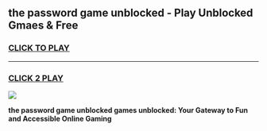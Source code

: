 
## the password game unblocked - Play Unblocked Gmaes & Free
<h3>
<a href="https://news.freeplayer.one?title=the_password_game_unblocked&ref=16F">CLICK TO PLAY</a></h3>
<hr>

<h3>
<a href="https://news.freeplayer.one?title=the_password_game_unblocked&ref=16F">CLICK 2 PLAY</a>
  
</h3>

<a href="https://news.freeplayer.one?title=the_password_game_unblocked&ref=16F/"><img src="https://clearcache.store/games.png"></a>


**the password game unblocked games unblocked: Your Gateway to Fun and Accessible Online Gaming**
